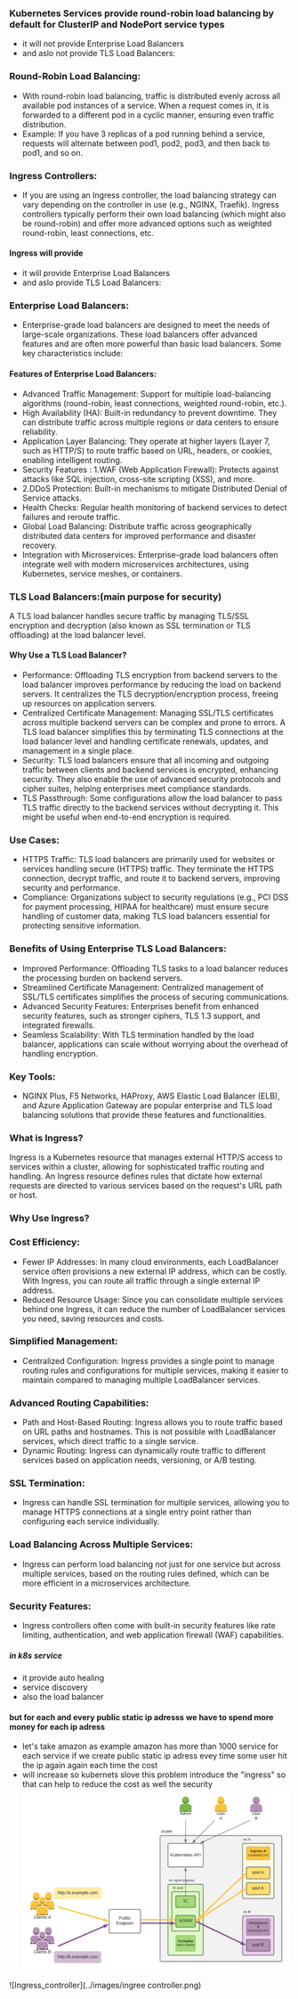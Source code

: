 ###  Kubernetes Services provide round-robin load balancing by default for ClusterIP and NodePort service types 
- it will not provide  Enterprise Load Balancers
-  and aslo not provide TLS Load Balancers:

### Round-Robin Load Balancing:
- With round-robin load balancing, traffic is distributed evenly across all available pod instances of a service. When a request comes in, it is forwarded to a different pod in a cyclic manner, ensuring even traffic distribution.
- Example: If you have 3 replicas of a pod running behind a service, requests will alternate between pod1, pod2, pod3, and then back to pod1, and so on.
### Ingress Controllers:
- If you are using an Ingress controller, the load balancing strategy can vary depending on the controller in use (e.g., NGINX, Traefik). Ingress controllers typically perform their own load balancing (which might also be round-robin) and offer more advanced options such as weighted round-robin, least connections, etc.
 #### Ingress will provide
-  it will  provide  Enterprise Load Balancers
-  and aslo  provide TLS Load Balancers:
  
### Enterprise Load Balancers:
- Enterprise-grade load balancers are designed to meet the needs of large-scale organizations. These load balancers offer advanced features and are often more powerful than basic load balancers. Some key characteristics include:
#### Features of Enterprise Load Balancers:
- Advanced Traffic Management: Support for multiple load-balancing algorithms (round-robin, least connections, weighted round-robin, etc.).
- High Availability (HA): Built-in redundancy to prevent downtime. They can distribute traffic across multiple regions or data centers to ensure reliability.
- Application Layer Balancing: They operate at higher layers (Layer 7, such as HTTP/S) to route traffic based on URL, headers, or cookies, enabling intelligent routing.
- Security Features : 1.WAF (Web Application Firewall): Protects against attacks like SQL injection, cross-site scripting (XSS), and more.
-  2.DDoS Protection: Built-in mechanisms to mitigate Distributed Denial of Service attacks.   
- Health Checks: Regular health monitoring of backend services to detect failures and reroute traffic.
- Global Load Balancing: Distribute traffic across geographically distributed data centers for improved performance and disaster recovery.
- Integration with Microservices: Enterprise-grade load balancers often integrate well with modern microservices architectures, using Kubernetes, service meshes, or containers.

### TLS Load Balancers:(main purpose for security)
A TLS load balancer handles secure traffic by managing TLS/SSL encryption and decryption (also known as SSL termination or TLS offloading) at the load balancer level.
#### Why Use a TLS Load Balancer?
- Performance: Offloading TLS encryption from backend servers to the load balancer improves performance by reducing the load on backend servers. It centralizes the TLS decryption/encryption process, freeing up resources on application servers.
- Centralized Certificate Management: Managing SSL/TLS certificates across multiple backend servers can be complex and prone to errors. A TLS load balancer simplifies this by terminating TLS connections at the load balancer level and handling certificate renewals, updates, and management in a single place.
- Security: TLS load balancers ensure that all incoming and outgoing traffic between clients and backend services is encrypted, enhancing security. They also enable the use of advanced security protocols and cipher suites, helping enterprises meet compliance standards.
- TLS Passthrough: Some configurations allow the load balancer to pass TLS traffic directly to the backend services without decrypting it. This might be useful when end-to-end encryption is required.
### Use Cases:
- HTTPS Traffic: TLS load balancers are primarily used for websites or services handling secure (HTTPS) traffic. They terminate the HTTPS connection, decrypt traffic, and route it to backend servers, improving security and performance.
- Compliance: Organizations subject to security regulations (e.g., PCI DSS for payment processing, HIPAA for healthcare) must ensure secure handling of customer data, making TLS load balancers essential for protecting sensitive information.

### Benefits of Using Enterprise TLS Load Balancers:
- Improved Performance: Offloading TLS tasks to a load balancer reduces the processing burden on backend servers.
- Streamlined Certificate Management: Centralized management of SSL/TLS certificates simplifies the process of securing communications.
- Advanced Security Features: Enterprises benefit from enhanced security features, such as stronger ciphers, TLS 1.3 support, and integrated firewalls.
- Seamless Scalability: With TLS termination handled by the load balancer, applications can scale without worrying about the overhead of handling encryption.
###  Key Tools:
- NGINX Plus, F5 Networks, HAProxy, AWS Elastic Load Balancer (ELB), and Azure Application Gateway are popular enterprise and TLS load balancing solutions that provide these features and functionalities.

### What is Ingress?
Ingress is a Kubernetes resource that manages external HTTP/S access to services within a cluster, allowing for sophisticated traffic routing and handling. An Ingress resource defines rules that dictate how external requests are directed to various services based on the request's URL path or host.

### Why Use Ingress?
### Cost Efficiency:
- Fewer IP Addresses: In many cloud environments, each LoadBalancer service often provisions a new external IP address, which can be costly. With Ingress, you can route all traffic through a single external IP address.
- Reduced Resource Usage: Since you can consolidate multiple services behind one Ingress, it can reduce the number of LoadBalancer services you need, saving resources and costs.
### Simplified Management:
- Centralized Configuration: Ingress provides a single point to manage routing rules and configurations for multiple services, making it easier to maintain compared to managing multiple LoadBalancer services.
### Advanced Routing Capabilities:
- Path and Host-Based Routing: Ingress allows you to route traffic based on URL paths and hostnames. This is not possible with LoadBalancer services, which direct traffic to a single service.
- Dynamic Routing: Ingress can dynamically route traffic to different services based on application needs, versioning, or A/B testing.
### SSL Termination:
- Ingress can handle SSL termination for multiple services, allowing you to manage HTTPS connections at a single entry point rather than configuring each service individually.
### Load Balancing Across Multiple Services:
- Ingress can perform load balancing not just for one service but across multiple services, based on the routing rules defined, which can be more efficient in a microservices architecture.
### Security Features:
- Ingress controllers often come with built-in security features like rate limiting, authentication, and web application firewall (WAF) capabilities.

##### in k8s service 
- it provide auto healing
- service discovery
- also the load balancer
#### but for each and every public static ip adresss we have to spend more money for each ip adress 
- let's take amazon as example amazon has more than 1000 service for each service if we create public static ip adress evey time some user hit the ip again again each time the cost
- will increase so kubernets slove this problem introduce the "ingress" so that can help to reduce the cost as well the security 
![Ingress_controller](../images/NGINX-Ingress_controller.png)


![Ingress_controller](../images/ingree controller.png)




